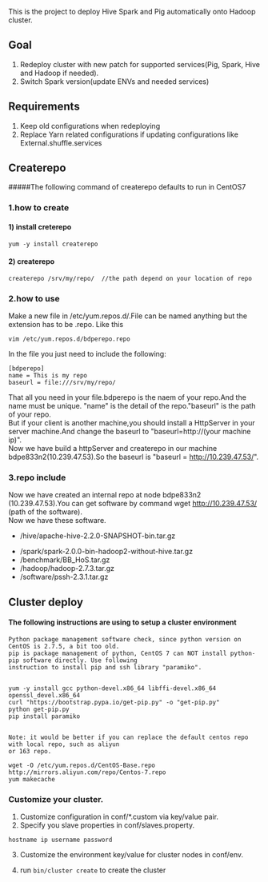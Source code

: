 This is the project to deploy Hive Spark and Pig automatically onto Hadoop cluster.

## Goal
1. Redeploy cluster with new patch for supported services(Pig, Spark, Hive and Hadoop if needed). 
2. Switch Spark version(update ENVs and needed services)

## Requirements
1. Keep old configurations when redeploying
2. Replace Yarn related configurations if updating configurations like External.shuffle.services

## Createrepo
#####The following command of createrepo defaults to run in CentOS7
### 1.how to create
#### 1) install creterepo
```
yum -y install createrepo
```
#### 2) createrepo
```
createrepo /srv/my/repo/  //the path depend on your location of repo
```
### 2.how to use
   Make a new file in /etc/yum.repos.d/.File can be named anything but the extension has to be .repo. 
   Like this 
```
vim /etc/yum.repos.d/bdperepo.repo
```
   In the file you just need to include the following:
```
[bdperepo]
name = This is my repo
baseurl = file:///srv/my/repo/
```
   That all you need in your file.bdperepo is the naem of your repo.And the name must be unique. "name" is the detail of the repo."baseurl" is the path of your repo.  
   But if your client is another machine,you should install a HttpServer in your server machine.And change the baseurl to "baseurl=http://(your machine ip)".  
   Now we have build a httpServer and createrepo in our machine bdpe833n2(10.239.47.53).So the baseurl is "baseurl = http://10.239.47.53/".  

### 3.repo include
   Now we have created an internal repo at node bdpe833n2 (10.239.47.53).You can get software by command wget http://10.239.47.53/ (path of the software).  
   Now we have these software. 
* /hive/apache-hive-2.2.0-SNAPSHOT-bin.tar.gz
- /spark/spark-2.0.0-bin-hadoop2-without-hive.tar.gz
- /benchmark/BB_HoS.tar.gz
- /hadoop/hadoop-2.7.3.tar.gz
- /software/pssh-2.3.1.tar.gz

## Cluster deploy
#### The following instructions are using to setup a cluster environment
    Python package management software check, since python version on CentOS is 2.7.5, a bit too old.
    pip is package management of python, CentOS 7 can NOT install python-pip software directly. Use following
    instruction to install pip and ssh library "paramiko".
```

yum -y install gcc python-devel.x86_64 libffi-devel.x86_64 openssl_devel.x86_64
curl "https://bootstrap.pypa.io/get-pip.py" -o "get-pip.py"
python get-pip.py
pip install paramiko


```

    Note: it would be better if you can replace the default centos repo with local repo, such as aliyun
    or 163 repo.
```
wget -O /etc/yum.repos.d/CentOS-Base.repo http://mirrors.aliyun.com/repo/Centos-7.repo
yum makecache
```

###  Customize your cluster.
1. Customize configuration in conf/*.custom via key/value pair.
2. Specify you slave properties in conf/slaves.property.

```
hostname ip username password
```
3. Customize the environment key/value for cluster nodes in conf/env.

4. run ```bin/cluster create``` to create the cluster

